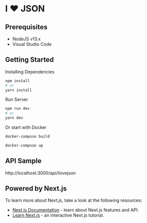 # I ❤️ JSON

## Prerequisites
- NodeJS v13.x
- Visual Studio Code

## Getting Started

Installing Dependencies
```bash
npm install
# or
yarn install
```

Run Server

```bash
npm run dev
# or
yarn dev
```

Or start with Docker

```bash
docker-compose build

docker-compose up
```

## API Sample
http://localhost:3000/api/ilovejson

## Powered by Next.js

To learn more about Next.js, take a look at the following resources:

- [Next.js Documentation](https://nextjs.org/docs) - learn about Next.js features and API.
- [Learn Next.js](https://nextjs.org/learn) - an interactive Next.js tutorial.
